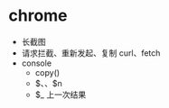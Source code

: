 # chrome

-   长截图
-   请求拦截、重新发起、复制 curl、fetch
-   console
    -   copy()
    -   $$、$、$n
    -   $\_ 上一次结果
